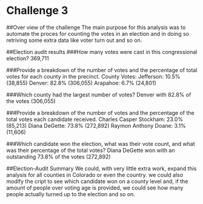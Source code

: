 # Challenge 3
##Over view of the challenge
The main purpose for this analysis was to automate the proces for counting the votes in an election and in doing so retriving some extra data like voter turn out and so on.

##Election audit results
###How many votes were cast in this congressional election?
369,711

###Provide a breakdown of the number of votes and the percentage of total votes for each county in the precinct.
County Votes:
Jefferson: 10.5% (38,855)
Denver: 82.8% (306,055)
Arapahoe: 6.7% (24,801)

###Which county had the largest number of votes?
Denver with 82.8% of the votes (306,055)

###Provide a breakdown of the number of votes and the percentage of the total votes each candidate received.
Charles Casper Stockham: 23.0% (85,213)
Diana DeGette: 73.8% (272,892)
Raymon Anthony Doane: 3.1% (11,606)

###Which candidate won the election, what was their vote count, and what was their percentage of the total votes?
Diana DeGette won with an outstanding 73.8% of the votes (272,892)

##Election-Audit Summary
We could, with very little extra work, expand this analysis for all counties in Colorado or even the country. we could also modify the cript to see which candidate won on a county level and, if the amount of people over voting age is provided, we could see how many people actually turned up to the election and so on.
